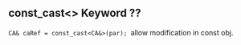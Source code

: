 ## const_cast<> Keyword ??
 ```CA& caRef = const_cast<CA&>(par); ```allow modification in const obj.
